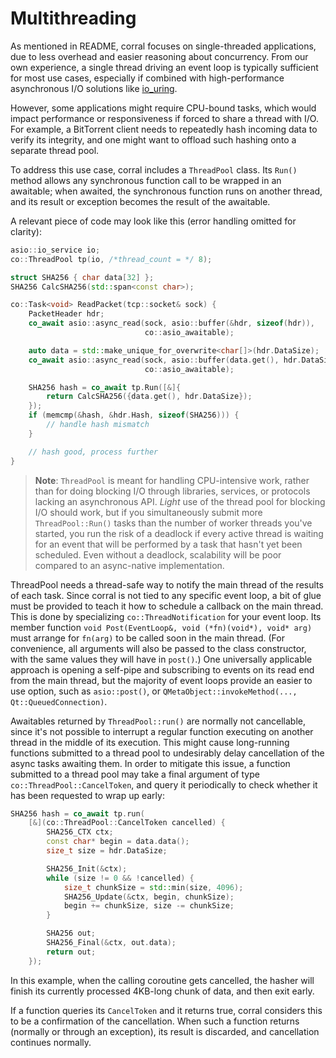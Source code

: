 
# Multithreading

As mentioned in README, corral focuses on single-threaded applications,
due to less overhead and easier reasoning about concurrency. From our own
experience, a single thread driving an event loop is typically sufficient
for most use cases, especially if combined with high-performance asynchronous
I/O solutions like [io_uring](https://en.wikipedia.org/wiki/Io_uring).

However, some applications might require CPU-bound tasks, which would
impact performance or responsiveness if forced to share a thread with I/O.
For example, a BitTorrent client needs to repeatedly hash incoming data to
verify its integrity, and one might want to offload such hashing onto a
separate thread pool.

To address this use case, corral includes a `ThreadPool` class. Its `Run()`
method allows any synchronous function call to be wrapped in an awaitable; when
awaited, the synchronous function runs on another thread, and its result or
exception becomes the result of the awaitable.

A relevant piece of code may look like this (error handling omitted
for clarity):

```cpp
asio::io_service io;
co::ThreadPool tp(io, /*thread_count = */ 8);

struct SHA256 { char data[32] };
SHA256 CalcSHA256(std::span<const char>);

co::Task<void> ReadPacket(tcp::socket& sock) {
    PacketHeader hdr;
    co_await asio::async_read(sock, asio::buffer(&hdr, sizeof(hdr)),
                              co::asio_awaitable);

    auto data = std::make_unique_for_overwrite<char[]>(hdr.DataSize);
    co_await asio::async_read(sock, asio::buffer(data.get(), hdr.DataSize),
                              co::asio_awaitable);

    SHA256 hash = co_await tp.Run([&]{
        return CalcSHA256({data.get(), hdr.DataSize});
    });
    if (memcmp(&hash, &hdr.Hash, sizeof(SHA256))) {
        // handle hash mismatch
    }

    // hash good, process further
}
```

> **Note**: `ThreadPool` is meant for handling CPU-intensive work, rather than
> for doing blocking I/O through libraries, services, or protocols lacking an
> asynchronous API. *Light* use of the thread pool for blocking I/O should work,
> but if you simultaneously submit more `ThreadPool::Run()` tasks than the
> number of worker threads you've started, you run the risk of a deadlock if
> every active thread is waiting for an event that will be performed by a task
> that hasn't yet been scheduled. Even without a deadlock, scalability will be
> poor compared to an async-native implementation.

ThreadPool needs a thread-safe way to notify the main thread of the results
of each task. Since corral is not tied to any specific event loop, a bit of
glue must be provided to teach it how to schedule a callback on the main thread.
This is done by specializing `co::ThreadNotification` for your event loop.
Its member function `void Post(EventLoop&, void (*fn)(void*), void* arg)` must
arrange for `fn(arg)` to be called soon in the main thread. (For convenience,
all arguments will also be passed to the class constructor, with the same values
they will have in `post()`.) One universally applicable approach is opening a
self-pipe and subscribing to events on its read end from the main thread,
but the majority of event loops provide an easier to use option, such as
`asio::post()`, or `QMetaObject::invokeMethod(..., Qt::QueuedConnection)`.

Awaitables returned by `ThreadPool::run()` are normally not cancellable,
since it's not possible to interrupt a regular function executing on another
thread in the middle of its execution. This might cause long-running functions
submitted to a thread pool to undesirably delay cancellation of the async tasks
awaiting them. In order to mitigate this issue, a function submitted to a
thread pool may take a final argument of type `co::ThreadPool::CancelToken`,
and query it periodically to check whether it has been requested to wrap up early:

```cpp
SHA256 hash = co_await tp.run(
    [&](co::ThreadPool::CancelToken cancelled) {
        SHA256_CTX ctx;
        const char* begin = data.data();
        size_t size = hdr.DataSize;

        SHA256_Init(&ctx);
        while (size != 0 && !cancelled) {
            size_t chunkSize = std::min(size, 4096);
            SHA256_Update(&ctx, begin, chunkSize);
            begin += chunkSize, size -= chunkSize;
        }

        SHA256 out;
        SHA256_Final(&ctx, out.data);
        return out;
    });
```

In this example, when the calling coroutine gets cancelled, the hasher
will finish its currently processed 4KB-long chunk of data, and then
exit early.

If a function queries its `CancelToken` and it returns true, corral
considers this to be a confirmation of the cancellation. When such
a function returns (normally or through an exception), its result
is discarded, and cancellation continues normally.
